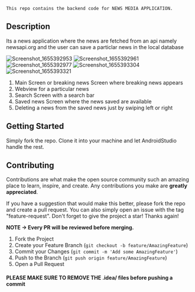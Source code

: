 ```
This repo contains the backend code for NEWS MEDIA APPLICATION.
```
<!-- Description -->
## Description
Its a news application where the news are fetched from an api namely newsapi.org and the user can save a particlar news in the local database

![Screenshot_1655392953](https://user-images.githubusercontent.com/80695826/174106585-77bfcd51-408e-416e-bb8b-72a24ef77bae.png)
![Screenshot_1655392961](https://user-images.githubusercontent.com/80695826/174106594-29a43d73-3c63-416f-997a-0f0129adf83a.png)
![Screenshot_1655392977](https://user-images.githubusercontent.com/80695826/174106608-4cf02be7-1a18-45e5-b1b5-f38255c5c920.png)
![Screenshot_1655393304](https://user-images.githubusercontent.com/80695826/174106617-e79b9f73-2739-446a-b5a9-1c3bdc0e6f88.png)
![Screenshot_1655393321](https://user-images.githubusercontent.com/80695826/174106627-faa07a3d-231b-4adc-9db1-670e76713477.png)

1. Main Screen or breaking news Screen where breaking news appears
2. Webview for a particular news
3. Search Screen with a search bar
4. Saved news Screen where the news saved are available
5. Deleting a news from the saved news just by swiping left or right

<!-- GETTING STARTED -->
## Getting Started

Simply fork the repo. Clone it into your machine and let AndroidStudio handle the rest.

<!-- CONTRIBUTING -->
## Contributing

Contributions are what make the open source community such an amazing place to learn, inspire, and create. Any contributions you make are **greatly appreciated**.

If you have a suggestion that would make this better, please fork the repo and create a pull request. You can also simply open an issue with the tag "feature-request".
Don't forget to give the project a star! Thanks again!

__NOTE -> Every PR will be reviewed before merging.__

1. Fork the Project
2. Create your Feature Branch (`git checkout -b feature/AmazingFeature`)
3. Commit your Changes (`git commit -m 'Add some AmazingFeature'`)
4. Push to the Branch (`git push origin feature/AmazingFeature`)
5. Open a Pull Request

#### PLEASE MAKE SURE TO REMOVE THE .idea/ files before pushing a commit
